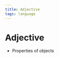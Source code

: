 ```yaml
---
title: Adjective
tags: language
---
```


# Adjective
- Properties of objects








































































